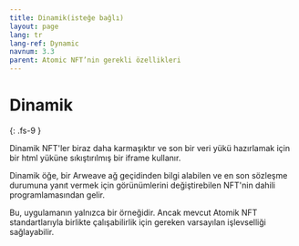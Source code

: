```yaml
---
title: Dinamik(isteğe bağlı)
layout: page
lang: tr
lang-ref: Dynamic
navnum: 3.3
parent: Atomic NFT’nin gerekli özellikleri
---
```


# Dinamik

{: .fs-9 }

Dinamik NFT'ler biraz daha karmaşıktır ve son bir veri yükü hazırlamak için bir html yüküne sıkıştırılmış bir iframe kullanır.

Dinamik öğe, bir Arweave ağ geçidinden bilgi alabilen ve en son sözleşme durumuna yanıt vermek için görünümlerini değiştirebilen NFT'nin dahili programlamasından gelir.

<!-- [Denemek için buradaki 'Narcissus'(Nergiz Çiçeği) şablonunu deneyin.](https://github.com/atomic-nfts/standard/tree/main/dynamic). -->

Bu, uygulamanın yalnızca bir örneğidir. Ancak mevcut Atomik NFT standartlarıyla birlikte çalışabilirlik için gereken varsayılan işlevselliği sağlayabilir.
